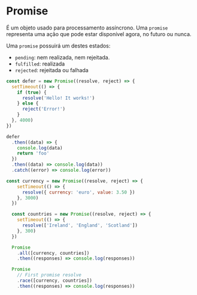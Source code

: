 # Promise
É um objeto usado para processamento assíncrono. Uma `promise` representa uma ação que pode estar disponível agora, no futuro ou nunca. 

Uma `promise` possuirá um destes estados: 
- `pending`: nem realizada, nem rejeitada. 
- `fulfilled`: realizada
- `rejected`: rejeitada ou falhada

```js
const defer = new Promise((resolve, reject) => {
  setTimeout(() => {
    if (true) {
      resolve('Hello! It works!')
    } else {
      reject('Error!')
    }
  }, 4000)
})

defer
  .then((data) => {
    console.log(data)
    return 'foo'
  })
  .then((data) => console.log(data))
  .catch((error) => console.log(error))
```

```js
const currency = new Promise((resolve, reject) => {
    setTimeout(() => {
      resolve({ currency: 'euro', value: 3.50 })
    }, 3000)
  })

  const countries = new Promise((resolve, reject) => {
    setTimeout(() => {
      resolve(['Ireland', 'England', 'Scotland'])
    }, 300)
  })

  Promise
    .all([currency, countries])
    .then((responses) => console.log(responses))

  Promise
    // First promise resolve
    .race([currency, countries])
    .then((responses) => console.log(responses))
```